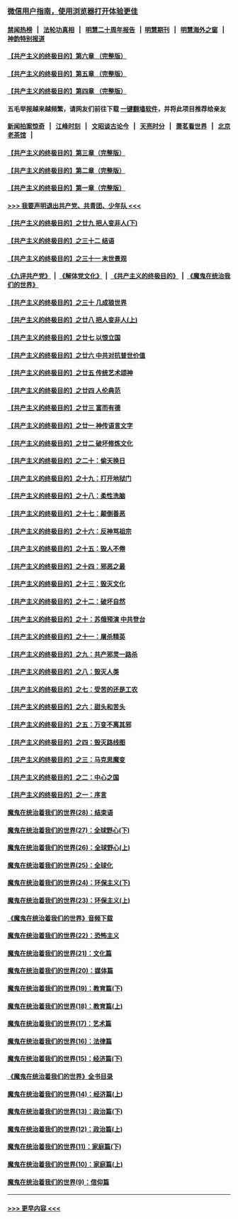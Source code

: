 ### [微信用户指南，使用浏览器打开体验更佳](https://github.com/gfw-breaker/banned-news1/blob/master/indexes/wechat-guide.md?t=0)
#### [禁闻热榜](热点新闻.md?t=0)  &nbsp;&nbsp;|&nbsp;&nbsp; [法轮功真相](https://github.com/gfw-breaker/truth/blob/master/README.md?t=0) &nbsp;&nbsp;|&nbsp;&nbsp; [明慧二十周年报告](https://github.com/gfw-breaker/mh-reports/blob/master/README.md?t=0) &nbsp;&nbsp;|&nbsp;&nbsp;[明慧期刊](https://github.com/gfw-breaker/mh-qikan) &nbsp;&nbsp;|&nbsp;&nbsp; [明慧海外之窗](https://github.com/gfw-breaker/mh-news/blob/master/README.md?t=0) &nbsp;&nbsp;|&nbsp;&nbsp; [神韵特别报道](https://github.com/gfw-breaker/mh-news/blob/master/shenyun.md?t=0)
#### [【共产主义的终极目的】第六章 （完整版）](../pages/nsc422/n11428913.md?t=02090922) 
#### [【共产主义的终极目的】第五章 （完整版）](../pages/nsc422/n11428912.md?t=02090922) 
#### [【共产主义的终极目的】第四章 （完整版）](../pages/nsc422/n11428907.md?t=02090922) 
#### 五毛举报越来越频繁，请网友们前往下载 [一键翻墙软件](https://github.com/gfw-breaker/ssr-accounts)，并将此项目推荐给亲友
#### [新闻拍案惊奇](https://github.com/gfw-breaker/banned-news1/blob/master/pages/link4.md) &nbsp;&nbsp;|&nbsp;&nbsp; [江峰时刻](https://github.com/gfw-breaker/banned-news1/blob/master/pages/link4.md) &nbsp;&nbsp;|&nbsp;&nbsp; [文昭谈古论今](https://github.com/gfw-breaker/banned-news1/blob/master/pages/link4.md) &nbsp;&nbsp;|&nbsp;&nbsp; [天亮时分](https://github.com/gfw-breaker/banned-news1/blob/master/pages/link4.md) &nbsp;&nbsp;|&nbsp;&nbsp; [萧茗看世界](https://github.com/gfw-breaker/banned-news1/blob/master/pages/link4.md) &nbsp;&nbsp;|&nbsp;&nbsp; [北京老茶馆](https://github.com/gfw-breaker/banned-news1/blob/master/pages/link4.md) &nbsp;&nbsp;|&nbsp;&nbsp; 
#### [【共产主义的终极目的】第三章（完整版）](../pages/nsc422/n11428848.md?t=02090922) 
#### [【共产主义的终极目的】第二章（完整版）](../pages/nsc422/n11428831.md?t=02090922) 
#### [【共产主义的终极目的】第一章（完整版）](../pages/nsc422/n11417651.md?t=02090922) 
#### [>>> 我要声明退出共产党、共青团、少年队 <<<](https://github.com/begood0513/goodnews/blob/master/quit/letter.md) 
#### [【共产主义的终极目的】之廿九 把人变非人(下)](../pages/nsc422/n11344140.md?t=02090922) 
#### [【共产主义的终极目的】之三十二 结语](../pages/nsc422/n11360535.md?t=02090922) 
#### [【共产主义的终极目的】之三十一 末世景观](../pages/nsc422/n11351129.md?t=02090922) 
#### [《九评共产党》](https://github.com/begood0513/9ping.md/blob/master/README.md) &nbsp;|&nbsp; [《解体党文化》](../../../../jtdwh.md/blob/master/README.md)  &nbsp;|&nbsp; [《共产主义的终极目的》](../../../../gczydzjmd.md/blob/master/README.md) &nbsp;|&nbsp; [《魔鬼在统治我们的世界》](../../../../mgztzwmdsj.md/blob/master/README.md) 
#### [【共产主义的终极目的】之三十 几成狼世界](../pages/nsc422/n11348280.md?t=02090922) 
#### [【共产主义的终极目的】之廿八 把人变非人(上)](../pages/nsc422/n11340492.md?t=02090922) 
#### [【共产主义的终极目的】之廿七 以恨立国](../pages/nsc422/n11336944.md?t=02090922) 
#### [【共产主义的终极目的】之廿六 中共对抗普世价值](../pages/nsc422/n11324785.md?t=02090922) 
#### [【共产主义的终极目的】之廿五 传统艺术颂神](../pages/nsc422/n11296396.md?t=02090922) 
#### [【共产主义的终极目的】之廿四 人伦典范](../pages/nsc422/n11296397.md?t=02090922) 
#### [【共产主义的终极目的】之廿三 富而有德](../pages/nsc422/n11283598.md?t=02090922) 
#### [【共产主义的终极目的】之廿一 神传语言文字](../pages/nsc422/n11263265.md?t=02090922) 
#### [【共产主义的终极目的】之廿二 破坏修炼文化](../pages/nsc422/n11245728.md?t=02090922) 
#### [【共产主义的终极目的】之二十：偷天换日](../pages/nsc422/n11238846.md?t=02090922) 
#### [【共产主义的终极目的】之十九：打开地狱门](../pages/nsc422/n11206376.md?t=02090922) 
#### [【共产主义的终极目的】之十八：柔性洗脑](../pages/nsc422/n11199994.md?t=02090922) 
#### [【共产主义的终极目的】之十七：颠倒善恶](../pages/nsc422/n11179782.md?t=02090922) 
#### [【共产主义的终极目的】之十六：反神骂祖宗](../pages/nsc422/n11166798.md?t=02090922) 
#### [【共产主义的终极目的】之十五：毁人不倦](../pages/nsc422/n11166792.md?t=02090922) 
#### [【共产主义的终极目的】之十四：邪恶之最](../pages/nsc422/n11150249.md?t=02090922) 
#### [【共产主义的终极目的】之十三：毁灭文化](../pages/nsc422/n11135227.md?t=02090922) 
#### [【共产主义的终极目的】之十二：破坏自然](../pages/nsc422/n11135214.md?t=02090922) 
#### [【共产主义的终极目的】之十：苏俄预演 中共登台](../pages/nsc422/n11118424.md?t=02090922) 
#### [【共产主义的终极目的】之十一：屠杀精英](../pages/nsc422/n11118442.md?t=02090922) 
#### [【共产主义的终极目的】之九：共产邪灵一路杀](../pages/nsc422/n11114139.md?t=02090922) 
#### [【共产主义的终极目的】之八：毁灭人类](../pages/nsc422/n11108503.md?t=02090922) 
#### [【共产主义的终极目的】之七：受苦的还是工农](../pages/nsc422/n11101809.md?t=02090922) 
#### [【共产主义的终极目的】之六：甜头和苦头](../pages/nsc422/n11096971.md?t=02090922) 
#### [【共产主义的终极目的】之五：万变不离其邪](../pages/nsc422/n11091285.md?t=02090922) 
#### [【共产主义的终极目的】之四：毁灭路线图](../pages/nsc422/n11086284.md?t=02090922) 
#### [【共产主义的终极目的】之三：马克思魔变](../pages/nsc422/n11061941.md?t=02090922) 
#### [【共产主义的终极目的】之二：中心之国](../pages/nsc422/n11047728.md?t=02090922) 
#### [【共产主义的终极目的】之一：序言](../pages/nsc422/n11086077.md?t=02090922) 
#### [魔鬼在统治着我们的世界(28)：结束语](../pages/nsc422/n10936246.md?t=02090922) 
#### [魔鬼在统治着我们的世界(27)：全球野心(下)](../pages/nsc422/n10928319.md?t=02090922) 
#### [魔鬼在统治着我们的世界(26)：全球野心(上)](../pages/nsc422/n10900318.md?t=02090922) 
#### [魔鬼在统治着我们的世界(25)：全球化](../pages/nsc422/n10788205.md?t=02090922) 
#### [魔鬼在统治着我们的世界(24)：环保主义(下)](../pages/nsc422/n10695307.md?t=02090922) 
#### [魔鬼在统治着我们的世界(23)：环保主义(上)](../pages/nsc422/n10688613.md?t=02090922) 
#### [《魔鬼在统治着我们的世界》音频下载](../pages/nsc422/n10635553.md?t=02090922) 
#### [魔鬼在统治着我们的世界(22)：恐怖主义](../pages/nsc422/n10614727.md?t=02090922) 
#### [魔鬼在统治着我们的世界(21)：文化篇](../pages/nsc422/n10597706.md?t=02090922) 
#### [魔鬼在统治着我们的世界(20)：媒体篇](../pages/nsc422/n10586579.md?t=02090922) 
#### [魔鬼在统治着我们的世界(19)：教育篇(下)](../pages/nsc422/n10564808.md?t=02090922) 
#### [魔鬼在统治着我们的世界(18)：教育篇(上)](../pages/nsc422/n10526970.md?t=02090922) 
#### [魔鬼在统治着我们的世界(17)：艺术篇](../pages/nsc422/n10499093.md?t=02090922) 
#### [魔鬼在统治着我们的世界(16)：法律篇](../pages/nsc422/n10485969.md?t=02090922) 
#### [魔鬼在统治着我们的世界(15)：经济篇(下)](../pages/nsc422/n10469975.md?t=02090922) 
#### [《魔鬼在统治着我们的世界》全书目录](../pages/nsc422/n10464261.md?t=02090922) 
#### [魔鬼在统治着我们的世界(14)：经济篇(上)](../pages/nsc422/n10457370.md?t=02090922) 
#### [魔鬼在统治着我们的世界(13)：政治篇(下)](../pages/nsc422/n10448270.md?t=02090922) 
#### [魔鬼在统治着我们的世界(12)：政治篇(上)](../pages/nsc422/n10444576.md?t=02090922) 
#### [魔鬼在统治着我们的世界(11)：家庭篇(下)](../pages/nsc422/n10440961.md?t=02090922) 
#### [魔鬼在统治着我们的世界(10)：家庭篇(上)](../pages/nsc422/n10435448.md?t=02090922) 
#### [魔鬼在统治着我们的世界(9)：信仰篇](../pages/nsc422/n10432159.md?t=02090922) 

----
#### [ >>> 更早内容 <<< ](../indexes/nsc422-earlier.md)
